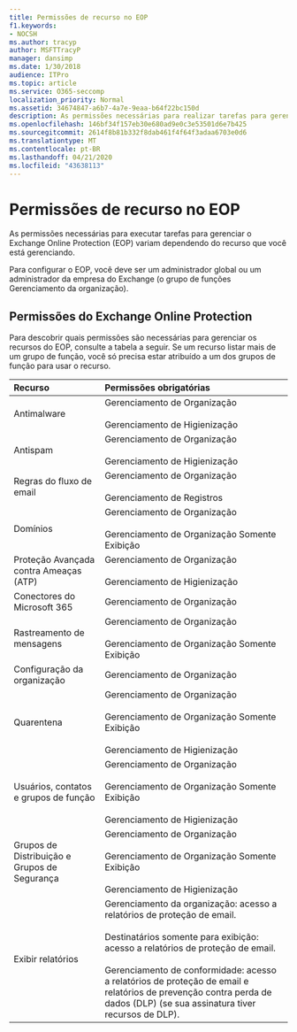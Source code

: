 ```yaml
---
title: Permissões de recurso no EOP
f1.keywords:
- NOCSH
ms.author: tracyp
author: MSFTTracyP
manager: dansimp
ms.date: 1/30/2018
audience: ITPro
ms.topic: article
ms.service: O365-seccomp
localization_priority: Normal
ms.assetid: 34674847-a6b7-4a7e-9eaa-b64f22bc150d
description: As permissões necessárias para realizar tarefas para gerenciar o Microsoft Proteção do Exchange Online (EOP) variam dependendo do recurso que você está gerenciando.
ms.openlocfilehash: 146bf34f157eb30e680ad9e0c3e53501d6e7b425
ms.sourcegitcommit: 2614f8b81b332f8dab461f4f64f3adaa6703e0d6
ms.translationtype: MT
ms.contentlocale: pt-BR
ms.lasthandoff: 04/21/2020
ms.locfileid: "43638113"
---
```

# <a name="feature-permissions-in-eop"></a>Permissões de recurso no EOP

As permissões necessárias para executar tarefas para gerenciar o Exchange Online Protection (EOP) variam dependendo do recurso que você está gerenciando.

Para configurar o EOP, você deve ser um administrador global ou um administrador da empresa do Exchange (o grupo de funções Gerenciamento da organização).

## <a name="exchange-online-protection-permissions"></a>Permissões do Exchange Online Protection

Para descobrir quais permissões são necessárias para gerenciar os recursos do EOP, consulte a tabela a seguir. Se um recurso listar mais de um grupo de função, você só precisa estar atribuído a um dos grupos de função para usar o recurso.

|**Recurso**|**Permissões obrigatórias**|
|:-----|:-----|
|Antimalware|Gerenciamento de Organização <br/><br/> Gerenciamento de Higienização|
|Antispam|Gerenciamento de Organização <br/><br/> Gerenciamento de Higienização|
|Regras do fluxo de email|Gerenciamento de Organização <br/><br/> Gerenciamento de Registros|
|Domínios|Gerenciamento de Organização <br/><br/> Gerenciamento de Organização Somente Exibição|
|Proteção Avançada contra Ameaças (ATP)|Gerenciamento de Organização <br/><br/> Gerenciamento de Higienização|
|Conectores do Microsoft 365|Gerenciamento de Organização|
|Rastreamento de mensagens|Gerenciamento de Organização <br/><br/> Gerenciamento de Organização Somente Exibição|
|Configuração da organização|Gerenciamento de Organização|
|Quarentena|Gerenciamento de Organização <br/><br/> Gerenciamento de Organização Somente Exibição <br/><br/> Gerenciamento de Higienização|
|Usuários, contatos e grupos de função|Gerenciamento de Organização <br/><br/> Gerenciamento de Organização Somente Exibição <br/><br/> Gerenciamento de Higienização|
|Grupos de Distribuição e Grupos de Segurança|Gerenciamento de Organização <br/><br/> Gerenciamento de Organização Somente Exibição <br/><br/> Gerenciamento de Higienização|
|Exibir relatórios|Gerenciamento da organização: acesso a relatórios de proteção de email. <br/><br/> Destinatários somente para exibição: acesso a relatórios de proteção de email.  <br/><br/> Gerenciamento de conformidade: acesso a relatórios de proteção de email e relatórios de prevenção contra perda de dados (DLP) (se sua assinatura tiver recursos de DLP).|
